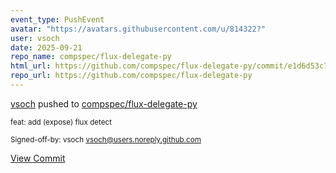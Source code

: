 ```yaml
---
event_type: PushEvent
avatar: "https://avatars.githubusercontent.com/u/814322?"
user: vsoch
date: 2025-09-21
repo_name: compspec/flux-delegate-py
html_url: https://github.com/compspec/flux-delegate-py/commit/e1d6d53c715ae8421f77b3f59413ceb4df4deb85
repo_url: https://github.com/compspec/flux-delegate-py
---
```


<a href='https://github.com/vsoch' target='_blank'>vsoch</a> pushed to <a href='https://github.com/compspec/flux-delegate-py' target='_blank'>compspec/flux-delegate-py</a>

<small>feat: add (expose) flux detect

Signed-off-by: vsoch <vsoch@users.noreply.github.com></small>

<a href='https://github.com/compspec/flux-delegate-py/commit/e1d6d53c715ae8421f77b3f59413ceb4df4deb85' target='_blank'>View Commit</a>